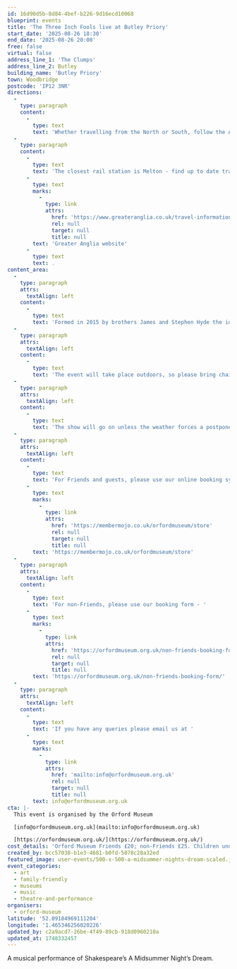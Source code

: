 ```yaml
---
id: 16d90d5b-8d84-4bef-b226-9d16ecd10068
blueprint: events
title: 'The Three Inch Fools live at Butley Priory'
start_date: '2025-08-26 18:30'
end_date: '2025-08-26 20:00'
free: false
virtual: false
address_line_1: 'The Clumps'
address_line_2: Butley
building_name: 'Butley Priory'
town: Woodbridge
postcode: 'IP12 3NR'
directions:
  -
    type: paragraph
    content:
      -
        type: text
        text: 'Whether travelling from the North or South, follow the A12 in the direction of Woodbridge. Take the A1152 towards Melton. Stay on the A1152 and turn right at the first sign for Butley Priory. Continue until you reach our private drive and follow signs for parking.'
  -
    type: paragraph
    content:
      -
        type: text
        text: 'The closest rail station is Melton - find up to date train times on the '
      -
        type: text
        marks:
          -
            type: link
            attrs:
              href: 'https://www.greateranglia.co.uk/travel-information/station-information/mes'
              rel: null
              target: null
              title: null
        text: 'Greater Anglia website'
      -
        type: text
        text: .
content_area:
  -
    type: paragraph
    attrs:
      textAlign: left
    content:
      -
        type: text
        text: 'Formed in 2015 by brothers James and Stephen Hyde the idea for The Three Inch Fools was simple – staging a production that was inventive, fast-paced and used music to bring to life Shakespeare’s timeless stories. Over the past seven years the company have staged 14 plays around the UK including Macbeth, Romeo & Juliet and Twelfth Night.'
  -
    type: paragraph
    attrs:
      textAlign: left
    content:
      -
        type: text
        text: 'The event will take place outdoors, so please bring chairs, rugs and a picnic. There will be a 20 minute interval.'
  -
    type: paragraph
    attrs:
      textAlign: left
    content:
      -
        type: text
        text: 'The show will go on unless the weather forces a postponement in which case it will be rescheduled to a future date.'
  -
    type: paragraph
    attrs:
      textAlign: left
    content:
      -
        type: text
        text: 'For Friends and guests, please use our online booking system - '
      -
        type: text
        marks:
          -
            type: link
            attrs:
              href: 'https://membermojo.co.uk/orfordmuseum/store'
              rel: null
              target: null
              title: null
        text: 'https://membermojo.co.uk/orfordmuseum/store'
  -
    type: paragraph
    attrs:
      textAlign: left
    content:
      -
        type: text
        text: 'For non-Friends, please use our booking form - '
      -
        type: text
        marks:
          -
            type: link
            attrs:
              href: 'https://orfordmuseum.org.uk/non-friends-booking-form/'
              rel: null
              target: null
              title: null
        text: 'https://orfordmuseum.org.uk/non-friends-booking-form/'
  -
    type: paragraph
    attrs:
      textAlign: left
    content:
      -
        type: text
        text: 'If you have any queries please email us at '
      -
        type: text
        marks:
          -
            type: link
            attrs:
              href: 'mailto:info@orfordmuseum.org.uk'
              rel: null
              target: null
              title: null
        text: info@orfordmuseum.org.uk
cta: |-
  This event is organised by the Orford Museum

  [info@orfordmuseum.org.uk](mailto:info@orfordmuseum.org.uk)

  [https://orfordmuseum.org.uk/](https://orfordmuseum.org.uk/)
cost_details: 'Orford Museum Friends £20; non-Friends £25. Children under 16 years £14; children under 8 years free'
created_by: bcc57038-b1e3-4681-b0fd-5078c28a32ed
featured_image: user-events/500-x-500-a-midsummer-nights-dream-scaled.jpg
event_categories:
  - art
  - family-friendly
  - museums
  - music
  - theatre-and-performance
organisers:
  - orford-museum
latitude: '52.09184969111204'
longitude: '1.465346256020226'
updated_by: c2a9acd7-26be-4f49-89cb-918d0960210a
updated_at: 1748332457
---
```

A musical performance of Shakespeare’s A Midsummer Night’s Dream.